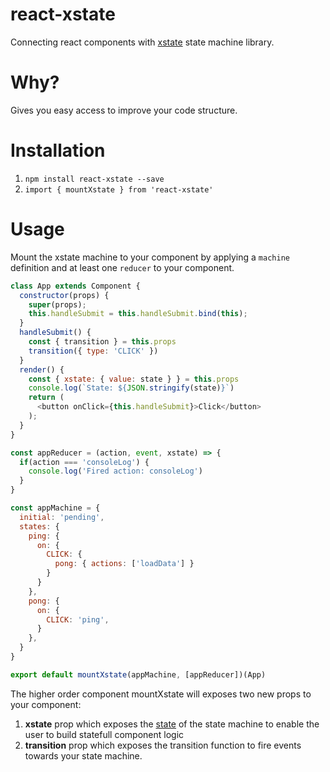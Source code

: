 # react-xstate
Connecting react components with [xstate](https://github.com/davidkpiano/xstate) state machine library.

# Why?
Gives you easy access to improve your code structure.

# Installation
1. ``npm install react-xstate --save``
2. ``import { mountXstate } from 'react-xstate'``

# Usage
Mount the xstate machine to your component by applying a `machine` definition and at least one `reducer` to your component.

````js
class App extends Component {
  constructor(props) {
    super(props);
    this.handleSubmit = this.handleSubmit.bind(this);
  }
  handleSubmit() {
    const { transition } = this.props
    transition({ type: 'CLICK' })
  }
  render() {
    const { xstate: { value: state } } = this.props
    console.log(`State: ${JSON.stringify(state)}`)
    return (
      <button onClick={this.handleSubmit}>Click</button>
    );
  }
}

const appReducer = (action, event, xstate) => {
  if(action === 'consoleLog') {
    console.log('Fired action: consoleLog')
  }
}

const appMachine = {
  initial: 'pending',
  states: {
    ping: {
      on: {
        CLICK: {
          pong: { actions: ['loadData'] }
        }
      }
    },
    pong: {
      on: {
        CLICK: 'ping',
      }
    },
  }
}

export default mountXstate(appMachine, [appReducer])(App)
````

The higher order component mountXstate will exposes two new props to your component:

1. **xstate** prop which exposes the [state](http://davidkpiano.github.io/xstate/docs/#/api/state) of the state machine to enable the user to build statefull component logic
2. **transition** prop which exposes the transition function to fire events towards your state machine.

